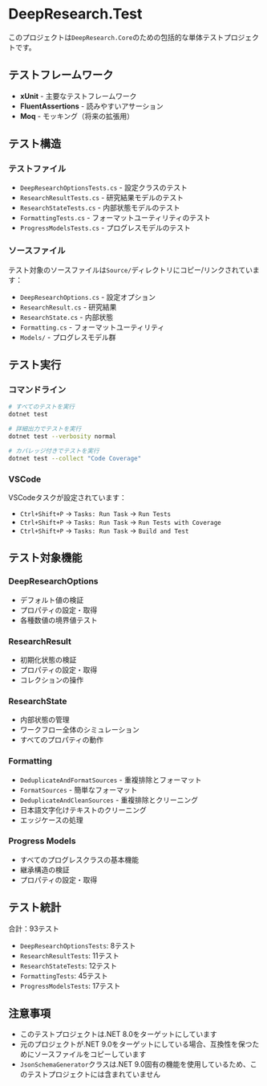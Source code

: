 # DeepResearch.Test

このプロジェクトは`DeepResearch.Core`のための包括的な単体テストプロジェクトです。

## テストフレームワーク

- **xUnit** - 主要なテストフレームワーク
- **FluentAssertions** - 読みやすいアサーション
- **Moq** - モッキング（将来の拡張用）

## テスト構造

### テストファイル

- `DeepResearchOptionsTests.cs` - 設定クラスのテスト
- `ResearchResultTests.cs` - 研究結果モデルのテスト
- `ResearchStateTests.cs` - 内部状態モデルのテスト
- `FormattingTests.cs` - フォーマットユーティリティのテスト
- `ProgressModelsTests.cs` - プログレスモデルのテスト

### ソースファイル

テスト対象のソースファイルは`Source/`ディレクトリにコピー/リンクされています：

- `DeepResearchOptions.cs` - 設定オプション
- `ResearchResult.cs` - 研究結果
- `ResearchState.cs` - 内部状態
- `Formatting.cs` - フォーマットユーティリティ
- `Models/` - プログレスモデル群

## テスト実行

### コマンドライン

```bash
# すべてのテストを実行
dotnet test

# 詳細出力でテストを実行
dotnet test --verbosity normal

# カバレッジ付きでテストを実行
dotnet test --collect "Code Coverage"
```

### VSCode

VSCodeタスクが設定されています：

- `Ctrl+Shift+P` → `Tasks: Run Task` → `Run Tests`
- `Ctrl+Shift+P` → `Tasks: Run Task` → `Run Tests with Coverage`
- `Ctrl+Shift+P` → `Tasks: Run Task` → `Build and Test`

## テスト対象機能

### DeepResearchOptions
- デフォルト値の検証
- プロパティの設定・取得
- 各種数値の境界値テスト

### ResearchResult
- 初期化状態の検証
- プロパティの設定・取得
- コレクションの操作

### ResearchState
- 内部状態の管理
- ワークフロー全体のシミュレーション
- すべてのプロパティの動作

### Formatting
- `DeduplicateAndFormatSources` - 重複排除とフォーマット
- `FormatSources` - 簡単なフォーマット
- `DeduplicateAndCleanSources` - 重複排除とクリーニング
- 日本語文字化けテキストのクリーニング
- エッジケースの処理

### Progress Models
- すべてのプログレスクラスの基本機能
- 継承構造の検証
- プロパティの設定・取得

## テスト統計

合計：93テスト
- `DeepResearchOptionsTests`: 8テスト
- `ResearchResultTests`: 11テスト 
- `ResearchStateTests`: 12テスト
- `FormattingTests`: 45テスト
- `ProgressModelsTests`: 17テスト

## 注意事項

- このテストプロジェクトは.NET 8.0をターゲットにしています
- 元のプロジェクトが.NET 9.0をターゲットにしている場合、互換性を保つためにソースファイルをコピーしています
- `JsonSchemaGenerator`クラスは.NET 9.0固有の機能を使用しているため、このテストプロジェクトには含まれていません